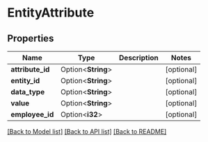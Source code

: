 # EntityAttribute

## Properties

Name | Type | Description | Notes
------------ | ------------- | ------------- | -------------
**attribute_id** | Option<**String**> |  | [optional]
**entity_id** | Option<**String**> |  | [optional]
**data_type** | Option<**String**> |  | [optional]
**value** | Option<**String**> |  | [optional]
**employee_id** | Option<**i32**> |  | [optional]

[[Back to Model list]](../README.md#documentation-for-models) [[Back to API list]](../README.md#documentation-for-api-endpoints) [[Back to README]](../README.md)


